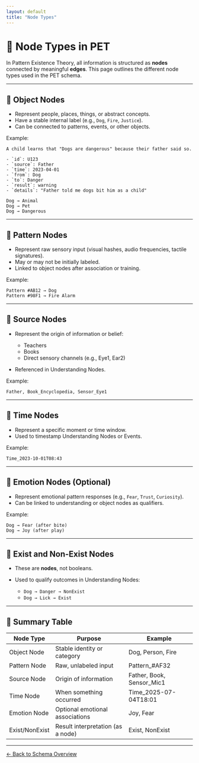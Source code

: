```yaml
---
layout: default
title: "Node Types"
---
```


# 🧩 Node Types in PET

In Pattern Existence Theory, all information is structured as **nodes** connected by meaningful **edges**. This page outlines the different node types used in the PET schema.

---

## 🔹 Object Nodes

* Represent people, places, things, or abstract concepts.
* Have a stable internal label (e.g., `Dog`, `Fire`, `Justice`).
* Can be connected to patterns, events, or other objects.

Example:

```
A child learns that "Dogs are dangerous" because their father said so.

- `id`: U123
- `source`: Father
- `time`: 2023-04-01
- `from`: Dog
- `to`: Danger
- `result`: warning
- `details`: "Father told me dogs bit him as a child"
```

```
Dog → Animal
Dog → Pet
Dog → Dangerous
```

---

## 🔹 Pattern Nodes

* Represent raw sensory input (visual hashes, audio frequencies, tactile signatures).
* May or may not be initially labeled.
* Linked to object nodes after association or training.

Example:

```
Pattern #AB12 → Dog
Pattern #98F1 → Fire Alarm
```

---

## 🔹 Source Nodes

* Represent the origin of information or belief:

  * Teachers
  * Books
  * Direct sensory channels (e.g., Eye1, Ear2)
* Referenced in Understanding Nodes.

Example:

```
Father, Book_Encyclopedia, Sensor_Eye1
```

---

## 🔹 Time Nodes

* Represent a specific moment or time window.
* Used to timestamp Understanding Nodes or Events.

Example:

```
Time_2023-10-01T08:43
```

---

## 🔹 Emotion Nodes (Optional)

* Represent emotional pattern responses (e.g., `Fear`, `Trust`, `Curiosity`).
* Can be linked to understanding or object nodes as qualifiers.

Example:

```
Dog → Fear (after bite)
Dog → Joy (after play)
```

---

## 🧠 Exist and Non-Exist Nodes

* These are **nodes**, not booleans.
* Used to qualify outcomes in Understanding Nodes:

  * `Dog → Danger → NonExist`
  * `Dog → Lick → Exist`

---

## 🔄 Summary Table

| Node Type      | Purpose                           | Example                    |
| -------------- | --------------------------------- | -------------------------- |
| Object Node    | Stable identity or category       | Dog, Person, Fire          |
| Pattern Node   | Raw, unlabeled input              | Pattern\_#AF32             |
| Source Node    | Origin of information             | Father, Book, Sensor\_Mic1 |
| Time Node      | When something occurred           | Time\_2025-07-04T18:01     |
| Emotion Node   | Optional emotional associations   | Joy, Fear                  |
| Exist/NonExist | Result interpretation (as a node) | Exist, NonExist            |

---

[← Back to Schema Overview](./index.md)
